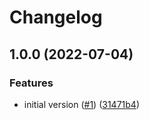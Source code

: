 # Changelog

## 1.0.0 (2022-07-04)


### Features

* initial version ([#1](https://github.com/pyroscope-io/pyroscope-lambda-extension/issues/1)) ([31471b4](https://github.com/pyroscope-io/pyroscope-lambda-extension/commit/31471b4fd059f511720baf6dba2e04a7236083ca))

